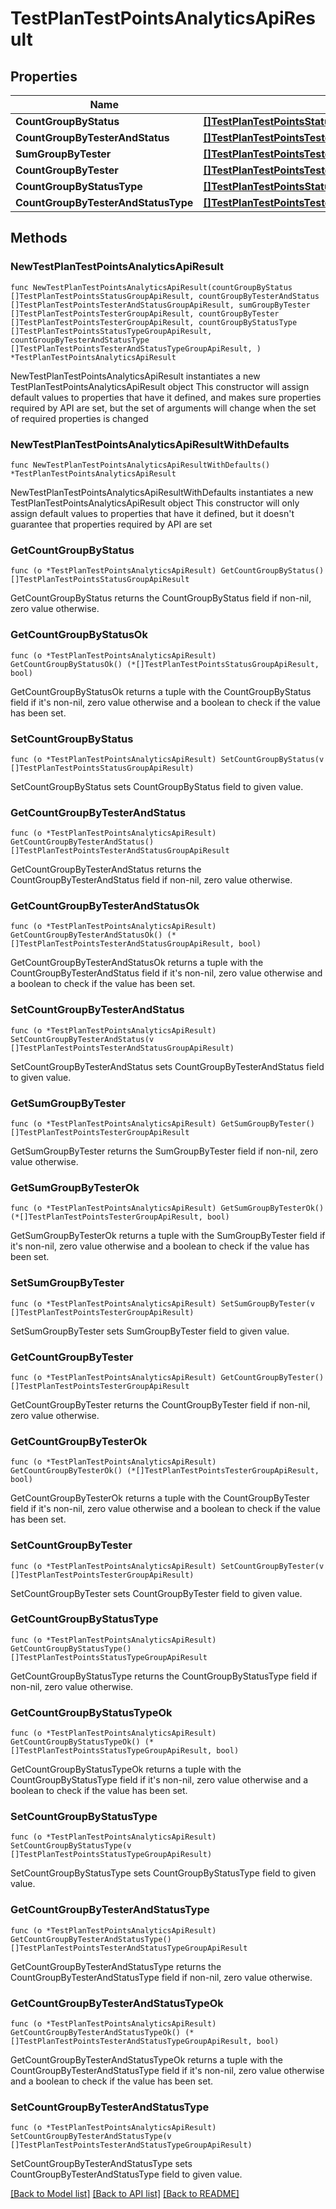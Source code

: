 # TestPlanTestPointsAnalyticsApiResult

## Properties

Name | Type | Description | Notes
------------ | ------------- | ------------- | -------------
**CountGroupByStatus** | [**[]TestPlanTestPointsStatusGroupApiResult**](TestPlanTestPointsStatusGroupApiResult.md) |  | 
**CountGroupByTesterAndStatus** | [**[]TestPlanTestPointsTesterAndStatusGroupApiResult**](TestPlanTestPointsTesterAndStatusGroupApiResult.md) |  | 
**SumGroupByTester** | [**[]TestPlanTestPointsTesterGroupApiResult**](TestPlanTestPointsTesterGroupApiResult.md) |  | 
**CountGroupByTester** | [**[]TestPlanTestPointsTesterGroupApiResult**](TestPlanTestPointsTesterGroupApiResult.md) |  | 
**CountGroupByStatusType** | [**[]TestPlanTestPointsStatusTypeGroupApiResult**](TestPlanTestPointsStatusTypeGroupApiResult.md) |  | 
**CountGroupByTesterAndStatusType** | [**[]TestPlanTestPointsTesterAndStatusTypeGroupApiResult**](TestPlanTestPointsTesterAndStatusTypeGroupApiResult.md) |  | 

## Methods

### NewTestPlanTestPointsAnalyticsApiResult

`func NewTestPlanTestPointsAnalyticsApiResult(countGroupByStatus []TestPlanTestPointsStatusGroupApiResult, countGroupByTesterAndStatus []TestPlanTestPointsTesterAndStatusGroupApiResult, sumGroupByTester []TestPlanTestPointsTesterGroupApiResult, countGroupByTester []TestPlanTestPointsTesterGroupApiResult, countGroupByStatusType []TestPlanTestPointsStatusTypeGroupApiResult, countGroupByTesterAndStatusType []TestPlanTestPointsTesterAndStatusTypeGroupApiResult, ) *TestPlanTestPointsAnalyticsApiResult`

NewTestPlanTestPointsAnalyticsApiResult instantiates a new TestPlanTestPointsAnalyticsApiResult object
This constructor will assign default values to properties that have it defined,
and makes sure properties required by API are set, but the set of arguments
will change when the set of required properties is changed

### NewTestPlanTestPointsAnalyticsApiResultWithDefaults

`func NewTestPlanTestPointsAnalyticsApiResultWithDefaults() *TestPlanTestPointsAnalyticsApiResult`

NewTestPlanTestPointsAnalyticsApiResultWithDefaults instantiates a new TestPlanTestPointsAnalyticsApiResult object
This constructor will only assign default values to properties that have it defined,
but it doesn't guarantee that properties required by API are set

### GetCountGroupByStatus

`func (o *TestPlanTestPointsAnalyticsApiResult) GetCountGroupByStatus() []TestPlanTestPointsStatusGroupApiResult`

GetCountGroupByStatus returns the CountGroupByStatus field if non-nil, zero value otherwise.

### GetCountGroupByStatusOk

`func (o *TestPlanTestPointsAnalyticsApiResult) GetCountGroupByStatusOk() (*[]TestPlanTestPointsStatusGroupApiResult, bool)`

GetCountGroupByStatusOk returns a tuple with the CountGroupByStatus field if it's non-nil, zero value otherwise
and a boolean to check if the value has been set.

### SetCountGroupByStatus

`func (o *TestPlanTestPointsAnalyticsApiResult) SetCountGroupByStatus(v []TestPlanTestPointsStatusGroupApiResult)`

SetCountGroupByStatus sets CountGroupByStatus field to given value.


### GetCountGroupByTesterAndStatus

`func (o *TestPlanTestPointsAnalyticsApiResult) GetCountGroupByTesterAndStatus() []TestPlanTestPointsTesterAndStatusGroupApiResult`

GetCountGroupByTesterAndStatus returns the CountGroupByTesterAndStatus field if non-nil, zero value otherwise.

### GetCountGroupByTesterAndStatusOk

`func (o *TestPlanTestPointsAnalyticsApiResult) GetCountGroupByTesterAndStatusOk() (*[]TestPlanTestPointsTesterAndStatusGroupApiResult, bool)`

GetCountGroupByTesterAndStatusOk returns a tuple with the CountGroupByTesterAndStatus field if it's non-nil, zero value otherwise
and a boolean to check if the value has been set.

### SetCountGroupByTesterAndStatus

`func (o *TestPlanTestPointsAnalyticsApiResult) SetCountGroupByTesterAndStatus(v []TestPlanTestPointsTesterAndStatusGroupApiResult)`

SetCountGroupByTesterAndStatus sets CountGroupByTesterAndStatus field to given value.


### GetSumGroupByTester

`func (o *TestPlanTestPointsAnalyticsApiResult) GetSumGroupByTester() []TestPlanTestPointsTesterGroupApiResult`

GetSumGroupByTester returns the SumGroupByTester field if non-nil, zero value otherwise.

### GetSumGroupByTesterOk

`func (o *TestPlanTestPointsAnalyticsApiResult) GetSumGroupByTesterOk() (*[]TestPlanTestPointsTesterGroupApiResult, bool)`

GetSumGroupByTesterOk returns a tuple with the SumGroupByTester field if it's non-nil, zero value otherwise
and a boolean to check if the value has been set.

### SetSumGroupByTester

`func (o *TestPlanTestPointsAnalyticsApiResult) SetSumGroupByTester(v []TestPlanTestPointsTesterGroupApiResult)`

SetSumGroupByTester sets SumGroupByTester field to given value.


### GetCountGroupByTester

`func (o *TestPlanTestPointsAnalyticsApiResult) GetCountGroupByTester() []TestPlanTestPointsTesterGroupApiResult`

GetCountGroupByTester returns the CountGroupByTester field if non-nil, zero value otherwise.

### GetCountGroupByTesterOk

`func (o *TestPlanTestPointsAnalyticsApiResult) GetCountGroupByTesterOk() (*[]TestPlanTestPointsTesterGroupApiResult, bool)`

GetCountGroupByTesterOk returns a tuple with the CountGroupByTester field if it's non-nil, zero value otherwise
and a boolean to check if the value has been set.

### SetCountGroupByTester

`func (o *TestPlanTestPointsAnalyticsApiResult) SetCountGroupByTester(v []TestPlanTestPointsTesterGroupApiResult)`

SetCountGroupByTester sets CountGroupByTester field to given value.


### GetCountGroupByStatusType

`func (o *TestPlanTestPointsAnalyticsApiResult) GetCountGroupByStatusType() []TestPlanTestPointsStatusTypeGroupApiResult`

GetCountGroupByStatusType returns the CountGroupByStatusType field if non-nil, zero value otherwise.

### GetCountGroupByStatusTypeOk

`func (o *TestPlanTestPointsAnalyticsApiResult) GetCountGroupByStatusTypeOk() (*[]TestPlanTestPointsStatusTypeGroupApiResult, bool)`

GetCountGroupByStatusTypeOk returns a tuple with the CountGroupByStatusType field if it's non-nil, zero value otherwise
and a boolean to check if the value has been set.

### SetCountGroupByStatusType

`func (o *TestPlanTestPointsAnalyticsApiResult) SetCountGroupByStatusType(v []TestPlanTestPointsStatusTypeGroupApiResult)`

SetCountGroupByStatusType sets CountGroupByStatusType field to given value.


### GetCountGroupByTesterAndStatusType

`func (o *TestPlanTestPointsAnalyticsApiResult) GetCountGroupByTesterAndStatusType() []TestPlanTestPointsTesterAndStatusTypeGroupApiResult`

GetCountGroupByTesterAndStatusType returns the CountGroupByTesterAndStatusType field if non-nil, zero value otherwise.

### GetCountGroupByTesterAndStatusTypeOk

`func (o *TestPlanTestPointsAnalyticsApiResult) GetCountGroupByTesterAndStatusTypeOk() (*[]TestPlanTestPointsTesterAndStatusTypeGroupApiResult, bool)`

GetCountGroupByTesterAndStatusTypeOk returns a tuple with the CountGroupByTesterAndStatusType field if it's non-nil, zero value otherwise
and a boolean to check if the value has been set.

### SetCountGroupByTesterAndStatusType

`func (o *TestPlanTestPointsAnalyticsApiResult) SetCountGroupByTesterAndStatusType(v []TestPlanTestPointsTesterAndStatusTypeGroupApiResult)`

SetCountGroupByTesterAndStatusType sets CountGroupByTesterAndStatusType field to given value.



[[Back to Model list]](../README.md#documentation-for-models) [[Back to API list]](../README.md#documentation-for-api-endpoints) [[Back to README]](../README.md)


